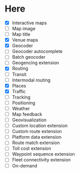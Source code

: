 # Here

- [x] Interactive maps
- [ ] Map image
- [ ] Map title
- [x] Venue maps
- [x] Geocoder
- [ ] Geocoder autocomplete
- [ ] Batch geocoder
- [ ] Geogencing extension
- [x] Routing
- [ ] Transit
- [ ] Intermodal routing
- [x] Places
- [x] Traffic
- [ ] Tracking
- [ ] Positioning
- [ ] Weather
- [ ] Map feedback
- [ ] Geovisualization
- [ ] Custom location extension
- [ ] Custom route extension
- [ ] Platform data extension
- [ ] Route match extension
- [ ] Toll cost extension
- [ ] Waypoint sequence extension
- [ ] Fleet connectivity extension
- [ ] On-demand
